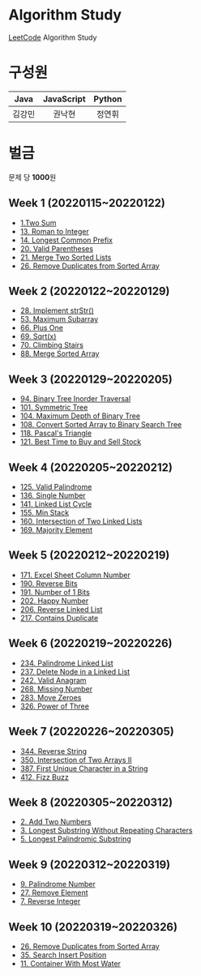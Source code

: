 # Algorithm Study

[LeetCode](https://leetcode.com/) Algorithm Study

# 구성원

| **Java** | **JavaScript** | **Python**|
|:---:|:---:|:---:|
|김강민|권낙현|정연휘|

# 벌금 
문제 당 **1000**원

## Week 1 (20220115~20220122)
- [1.Two Sum](https://leetcode.com/problems/two-sum/)
- [13. Roman to Integer](https://leetcode.com/problems/roman-to-integer)
- [14. Longest Common Prefix](https://leetcode.com/problems/longest-common-prefix)
- [20. Valid Parentheses](https://leetcode.com/problems/valid-parentheses)
- [21. Merge Two Sorted Lists](https://leetcode.com/problems/merge-two-sorted-lists)
- [26. Remove Duplicates from Sorted Array](https://leetcode.com/problems/remove-duplicates-from-sorted-array/)

## Week 2 (20220122~20220129)
- [28. Implement strStr()](https://leetcode.com/problems/implement-strstr)
- [53. Maximum Subarray](https://leetcode.com/problems/maximum-subarray)
- [66. Plus One](https://leetcode.com/problems/plus-one)
- [69. Sqrt(x)](https://leetcode.com/problems/sqrtx)
- [70. Climbing Stairs](https://leetcode.com/problems/climbing-stairs)
- [88. Merge Sorted Array](https://leetcode.com/problems/merge-sorted-array)

## Week 3 (20220129~20220205)
- [94. Binary Tree Inorder Traversal](https://leetcode.com/problems/binary-tree-inorder-traversal)
- [101. Symmetric Tree](https://leetcode.com/problems/symmetric-tree)
- [104. Maximum Depth of Binary Tree](https://leetcode.com/problems/maximum-depth-of-binary-tree)
- [108. Convert Sorted Array to Binary Search Tree](https://leetcode.com/problems/convert-sorted-array-to-binary-search-tree)
- [118. Pascal's Triangle](https://leetcode.com/problems/pascals-triangle)
- [121. Best Time to Buy and Sell Stock](https://leetcode.com/problems/best-time-to-buy-and-sell-stock)

## Week 4 (20220205~20220212)
- [125. Valid Palindrome](https://leetcode.com/problems/valid-palindrome)
- [136. Single Number](https://leetcode.com/problems/single-number)
- [141. Linked List Cycle](https://leetcode.com/problems/linked-list-cycle)
- [155. Min Stack](https://leetcode.com/problems/min-stack)
- [160. Intersection of Two Linked Lists](https://leetcode.com/problems/intersection-of-two-linked-lists)
- [169. Majority Element](https://leetcode.com/problems/majority-element)

## Week 5 (20220212~20220219)
- [171. Excel Sheet Column Number](https://leetcode.com/problems/excel-sheet-column-number)
- [190. Reverse Bits](https://leetcode.com/problems/reverse-bits)
- [191. Number of 1 Bits](https://leetcode.com/problems/number-of-1-bits)
- [202. Happy Number](https://leetcode.com/problems/happy-number)
- [206. Reverse Linked List](https://leetcode.com/problems/reverse-linked-list)
- [217. Contains Duplicate](https://leetcode.com/problems/contains-duplicate)

## Week 6 (20220219~20220226)
- [234. Palindrome Linked List](https://leetcode.com/problems/palindrome-linked-list)
- [237. Delete Node in a Linked List](https://leetcode.com/problems/delete-node-in-a-linked-list)
- [242. Valid Anagram](https://leetcode.com/problems/valid-anagram)
- [268. Missing Number](https://leetcode.com/problems/missing-number)
- [283. Move Zeroes](https://leetcode.com/problems/move-zeroes)
- [326. Power of Three](https://leetcode.com/problems/power-of-three)

## Week 7 (20220226~20220305)
- [344. Reverse String](https://leetcode.com/problems/reverse-string)
- [350. Intersection of Two Arrays II](https://leetcode.com/problems/intersection-of-two-arrays-ii)
- [387. First Unique Character in a String](https://leetcode.com/problems/first-unique-character-in-a-string)
- [412. Fizz Buzz](https://leetcode.com/problems/fizz-buzz)

## Week 8 (20220305~20220312)
- [2. Add Two Numbers](https://leetcode.com/problems/add-two-numbers)
- [3. Longest Substring Without Repeating Characters](https://leetcode.com/problems/longest-substring-without-repeating-characters)
- [5. Longest Palindromic Substring](https://leetcode.com/problems/longest-palindromic-substring)

## Week 9 (20220312~20220319)
- [9. Palindrome Number](https://leetcode.com/problems/palindrome-number)
- [27. Remove Element](https://leetcode.com/problems/remove-element)
- [7. Reverse Integer](https://leetcode.com/problems/reverse-integer)

## Week 10 (20220319~20220326)
- [26. Remove Duplicates from Sorted Array](https://leetcode.com/problems/remove-duplicates-from-sorted-array/)
- [35. Search Insert Position](https://leetcode.com/problems/search-insert-position/)
- [11. Container With Most Water](https://leetcode.com/problems/container-with-most-water/)

